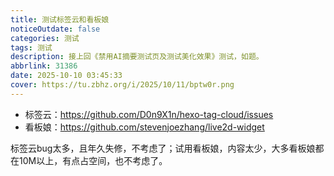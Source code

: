 ```yaml
---
title: 测试标签云和看板娘
noticeOutdate: false
categories: 测试
tags: 测试
description: 接上回《禁用AI摘要测试页及测试美化效果》测试，如题。
abbrlink: 31386
date: 2025-10-10 03:45:33
cover: https://tu.zbhz.org/i/2025/10/11/bptw0r.png
---
```


* 标签云：https://github.com/D0n9X1n/hexo-tag-cloud/issues
* 看板娘：https://github.com/stevenjoezhang/live2d-widget


标签云bug太多，且年久失修，不考虑了；试用看板娘，内容太少，大多看板娘都在10M以上，有点占空间，也不考虑了。